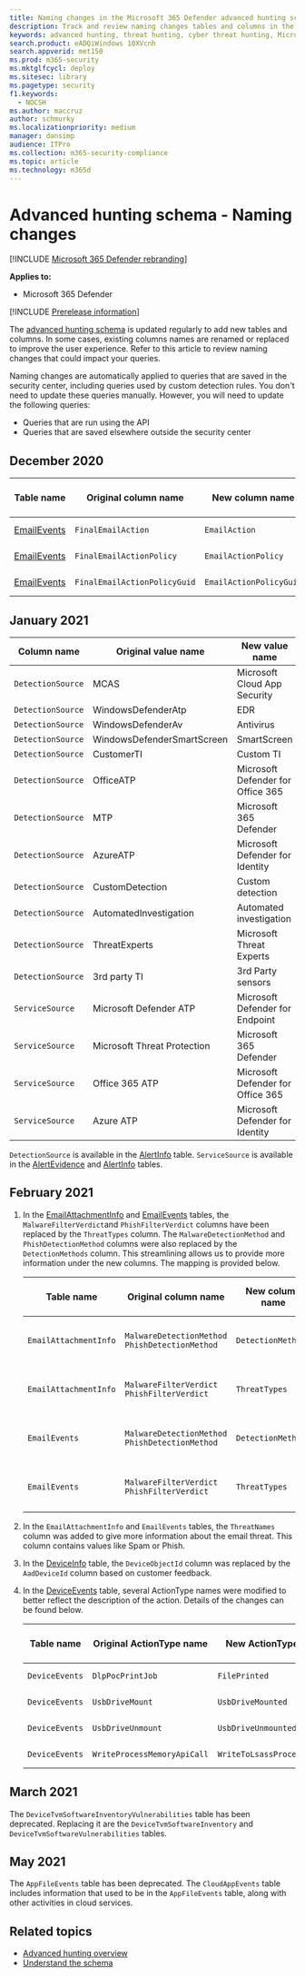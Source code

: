 ```yaml
---
title: Naming changes in the Microsoft 365 Defender advanced hunting schema
description: Track and review naming changes tables and columns in the advanced hunting schema
keywords: advanced hunting, threat hunting, cyber threat hunting, Microsoft 365 Defender, microsoft 365, m365, search, query, telemetry, schema reference, kusto, table, data, naming changes, rename
search.product: eADQiWindows 10XVcnh
search.appverid: met150
ms.prod: m365-security
ms.mktglfcycl: deploy
ms.sitesec: library
ms.pagetype: security
f1.keywords: 
  - NOCSH
ms.author: maccruz
author: schmurky
ms.localizationpriority: medium
manager: dansimp
audience: ITPro
ms.collection: m365-security-compliance
ms.topic: article
ms.technology: m365d
---
```


# Advanced hunting schema - Naming changes

[!INCLUDE [Microsoft 365 Defender rebranding](../includes/microsoft-defender.md)]


**Applies to:**
- Microsoft 365 Defender

[!INCLUDE [Prerelease information](../includes/prerelease.md)]

The [advanced hunting schema](advanced-hunting-schema-tables.md) is updated regularly to add new tables and columns. In some cases, existing columns names are renamed or replaced to improve the user experience. Refer to this article to review naming changes that could impact your queries.

Naming changes are automatically applied to queries that are saved in the security center, including queries used by custom detection rules. You don't need to update these queries manually. However, you will need to update the following queries:
- Queries that are run using the API
- Queries that are saved elsewhere outside the security center

## December 2020

| Table name | Original column name | New column name | Reason for change
|--|--|--|--|
| [EmailEvents](advanced-hunting-emailevents-table.md) | `FinalEmailAction` | `EmailAction` | Customer feedback |
| [EmailEvents](advanced-hunting-emailevents-table.md) | `FinalEmailActionPolicy` | `EmailActionPolicy` | Customer feedback |
| [EmailEvents](advanced-hunting-emailevents-table.md) | `FinalEmailActionPolicyGuid` | `EmailActionPolicyGuid` | Customer feedback |

## January 2021

| Column name | Original value name | New value name | Reason for change
|--|--|--|--|
| `DetectionSource` | MCAS | Microsoft Cloud App Security | Rebranding |
| `DetectionSource` | WindowsDefenderAtp| EDR| Rebranding |
| `DetectionSource` | WindowsDefenderAv | Antivirus | Rebranding |
| `DetectionSource` | WindowsDefenderSmartScreen |  SmartScreen | Rebranding |
| `DetectionSource` | CustomerTI | Custom TI | Rebranding |
| `DetectionSource` | OfficeATP | Microsoft Defender for Office 365 | Rebranding |
| `DetectionSource` | MTP | Microsoft 365 Defender | Rebranding |
| `DetectionSource` | AzureATP | Microsoft Defender for Identity | Rebranding |
| `DetectionSource` | CustomDetection | Custom detection | Rebranding |
| `DetectionSource` | AutomatedInvestigation |Automated investigation | Rebranding |
| `DetectionSource` | ThreatExperts | Microsoft Threat Experts | Rebranding |
| `DetectionSource` | 3rd party TI | 3rd Party sensors | Rebranding |
| `ServiceSource` | Microsoft Defender ATP| Microsoft Defender for Endpoint | Rebranding |
|`ServiceSource` |Microsoft Threat Protection | Microsoft 365 Defender | Rebranding |
| `ServiceSource` | Office 365 ATP |Microsoft Defender for Office 365 | Rebranding |
| `ServiceSource` |Azure ATP |Microsoft Defender for Identity | Rebranding |

`DetectionSource` is available in the [AlertInfo](advanced-hunting-alertinfo-table.md) table. `ServiceSource` is available in the [AlertEvidence](advanced-hunting-alertevidence-table.md) and [AlertInfo](advanced-hunting-alertinfo-table.md) tables. 

## February 2021

1. In the [EmailAttachmentInfo](advanced-hunting-emailattachmentinfo-table.md) and [EmailEvents](advanced-hunting-emailevents-table.md) tables, the `MalwareFilterVerdict`and `PhishFilterVerdict` columns have been replaced by the `ThreatTypes` column. The `MalwareDetectionMethod` and `PhishDetectionMethod` columns were also replaced by the `DetectionMethods` column. This streamlining allows us to provide more information under the new columns. The mapping is provided below.

    | Table name | Original column name | New column name | Reason for change
    |--|--|--|--|
    | `EmailAttachmentInfo` | `MalwareDetectionMethod` <br> `PhishDetectionMethod` | `DetectionMethods` | Include more detection methods |
    | `EmailAttachmentInfo`  | `MalwareFilterVerdict` <br>`PhishFilterVerdict` | `ThreatTypes` | Include more threat types |
    | `EmailEvents` | `MalwareDetectionMethod` <br> `PhishDetectionMethod` | `DetectionMethods` | Include more detection methods |
    | `EmailEvents` | `MalwareFilterVerdict` <br>`PhishFilterVerdict` | `ThreatTypes` | Include more threat types |


2. In the `EmailAttachmentInfo` and `EmailEvents` tables, the `ThreatNames` column was added to give more information about the email threat. This column contains values like Spam or Phish.

3. In the [DeviceInfo](advanced-hunting-deviceinfo-table.md) table, the `DeviceObjectId` column was replaced by the `AadDeviceId` column based on customer feedback.

4. In the [DeviceEvents](advanced-hunting-deviceevents-table.md) table, several ActionType names were modified to better reflect the description of the action. Details of the changes can be found below.

    | Table name | Original ActionType name | New ActionType name | Reason for change
    |--|--|--|--|
    | `DeviceEvents` | `DlpPocPrintJob` | `FilePrinted` | Customer feedback |
    | `DeviceEvents` | `UsbDriveMount` | `UsbDriveMounted` | Customer feedback |
    | `DeviceEvents` | `UsbDriveUnmount` | `UsbDriveUnmounted` | Customer feedback |
    | `DeviceEvents` | `WriteProcessMemoryApiCall` | `WriteToLsassProcessMemory` | Customer feedback |

## March 2021

The `DeviceTvmSoftwareInventoryVulnerabilities` table has been deprecated. Replacing it are the `DeviceTvmSoftwareInventory` and `DeviceTvmSoftwareVulnerabilities` tables.

## May 2021

The `AppFileEvents` table has been deprecated. The `CloudAppEvents` table includes information that used to be in the `AppFileEvents` table, along with other activities in cloud services.

## Related topics
- [Advanced hunting overview](advanced-hunting-overview.md)
- [Understand the schema](advanced-hunting-schema-tables.md)